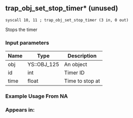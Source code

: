 ## trap_obj_set_stop_timer* (unused)

`syscall 10, 11 ; trap_obj_set_stop_timer (3 in, 0 out)`

Stops the timer

### Input parameters
| Name | Type | Description
|------|------|------------
| obj   | YS::OBJ_125   | An object
| id   | int   | Timer ID
| time   | float   | Time to stop at


### Example Usage From NA



### Appears in:



